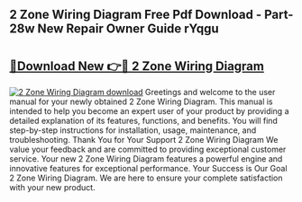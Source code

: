 ## 2 Zone Wiring Diagram Free Pdf Download - Part-28w New Repair Owner Guide rYqgu

# <h2><a href="http://dfkh2f.blite.top/?on=2+Zone+Wiring+Diagram">🔗Download New 👉🔴 2 Zone Wiring Diagram</a></h2>

[![2 Zone Wiring Diagram download](https://i.imgur.com/lujVjoI.png)](http://dfkh2f.blite.top/?on=2+Zone+Wiring+Diagram)
Greetings and welcome to the user manual for your newly obtained 2 Zone Wiring Diagram. This manual is intended to help you become an expert user of your product by providing a detailed explanation of its features, functions, and benefits. You will find step-by-step instructions for installation, usage, maintenance, and troubleshooting. Thank You for Your Support 2 Zone Wiring Diagram We value your feedback and are committed to providing exceptional customer service. Your new 2 Zone Wiring Diagram features a powerful engine and innovative features for exceptional performance. Your Success is Our Goal 2 Zone Wiring Diagram. We are here to ensure your complete satisfaction with your new product.
